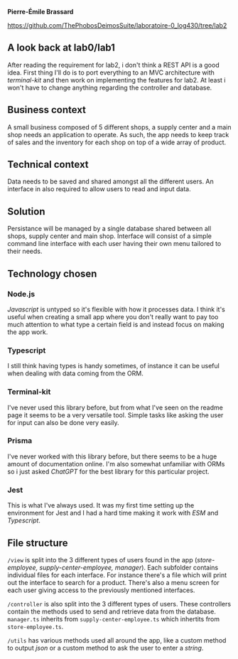 **Pierre-Émile Brassard**

https://github.com/ThePhobosDeimosSuite/laboratoire-0_log430/tree/lab2



## A look back at lab0/lab1
After reading the requirement for lab2, i don't think a REST API is a good idea. First thing I'll do is to port everything to an MVC architecture with *terminal-kit* and then work on implementing the features for lab2. At least i won't have to change anything regarding the controller and database.

## Business context
A small business composed of 5 different shops, a supply center and a main shop needs an application to operate. As such, the app needs to keep track of sales and the inventory for each shop on top of a wide array of product. 

## Technical context
 Data needs to be saved and shared amongst all the different users. An interface in also required to allow users to read and input data.

## Solution 
Persistance will be managed by a single database shared between all shops, supply center and main shop. Interface will consist of a simple command line interface with each user having their own menu tailored to their needs.


## Technology chosen

### Node.js
*Javascript* is untyped so it's flexible with how it processes data. I think it's useful when creating a small app where you don't really want to pay too much attention to what type a certain field is and instead focus on making the app work.

### Typescript
I still think having types is handy sometimes, of instance it can be useful when dealing with data coming from the ORM.

### Terminal-kit
I've never used this library before, but from what I've seen on the readme page it seems to be a very versatile tool. Simple tasks like asking the user for input can also be done very easily.

### Prisma
I've never worked with this library before, but there seems to be a huge amount of documentation online. I'm also somewhat unfamiliar with ORMs so i just asked *ChatGPT* for the best library for this particular project.

### Jest
This is what I've always used. It was my first time setting up the environment for Jest and I had a hard time making it work with *ESM* and *Typescript*.


## File structure
`/view` is split into the 3 different types of users found in the app (*store-employee, supply-center-employee, manager*). Each subfolder contains individual files for each interface. For instance there's a file which will print out the interface to search for a product. There's also a menu screen for each user giving access to the previously mentioned interfaces.

`/controller` is also split into the 3 different types of users. These controllers contain the methods used to send and retrieve data from the database. `manager.ts` inherits from `supply-center-employee.ts`  which inhertits from `store-employee.ts`.

`/utils` has various methods used all around the app, like a custom method to output *json* or a custom method to ask the user to enter a *string*.